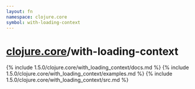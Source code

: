 ```yaml
---
layout: fn
namespace: clojure.core
symbol: with-loading-context
---
```


# [clojure.core](../)/with-loading-context

{% include 1.5.0/clojure.core/with_loading_context/docs.md %}
{% include 1.5.0/clojure.core/with_loading_context/examples.md %}
{% include 1.5.0/clojure.core/with_loading_context/src.md %}

